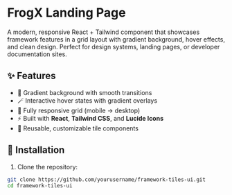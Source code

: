 # FrogX Landing Page

A modern, responsive React + Tailwind component that showcases framework features in a grid layout with gradient background, hover effects, and clean design. Perfect for design systems, landing pages, or developer documentation sites.  

## ✨ Features  
- 🎨 Gradient background with smooth transitions  
- 🪄 Interactive hover states with gradient overlays  
- 📱 Fully responsive grid (mobile → desktop)  
- ⚡ Built with **React**, **Tailwind CSS**, and **Lucide Icons**  
- 🧩 Reusable, customizable tile components  

## 🚀 Installation  

1. Clone the repository:  
```bash
git clone https://github.com/yourusername/framework-tiles-ui.git
cd framework-tiles-ui
